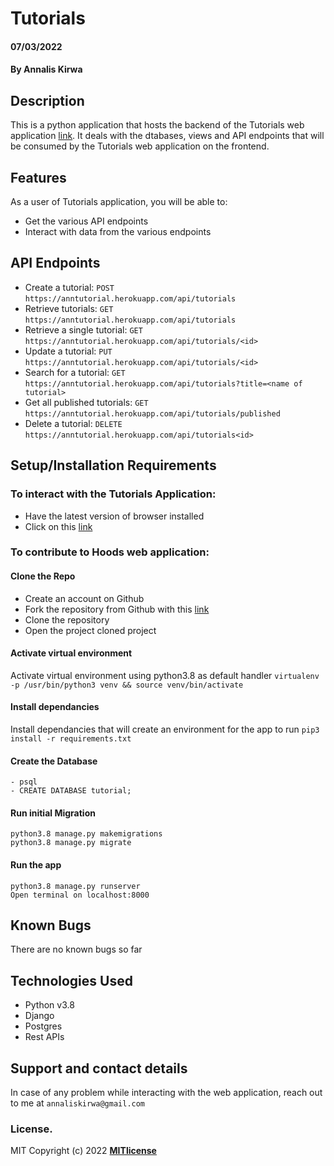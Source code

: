 # Tutorials
#### 07/03/2022   
#### By **Annalis Kirwa** 
## Description  
This is a python application that hosts the backend of the Tutorials web application <a href = "https://annaliskirwa.github.io/_App_Diecisiete/tutorials">link</a>.
It deals with the dtabases, views and API endpoints that will be consumed by the Tutorials web application on the frontend.  

## Features  
As a user of Tutorials application, you will be able to: 
* Get the various API endpoints  
* Interact with data from the various endpoints  

## API Endpoints  
* Create a tutorial: ``POST``  ``https://anntutorial.herokuapp.com/api/tutorials``  
* Retrieve tutorials: ``GET``  ``https://anntutorial.herokuapp.com/api/tutorials``   
* Retrieve a single tutorial:  ``GET``  ``https://anntutorial.herokuapp.com/api/tutorials/<id>``  
* Update a tutorial: ``PUT`` ``https://anntutorial.herokuapp.com/api/tutorials/<id>``  
* Search for a tutorial:  ``GET`` ``https://anntutorial.herokuapp.com/api/tutorials?title=<name of tutorial>``  
* Get all published tutorials:  ``GET`` ``https://anntutorial.herokuapp.com/api/tutorials/published``  
* Delete a tutorial:  ``DELETE`` ``https://anntutorial.herokuapp.com/api/tutorials<id>``  

## Setup/Installation Requirements  
 ### To interact with the Tutorials Application:
 * Have the latest version of browser installed   
 * Click on this <a href = "https://anntutorial.herokuapp.com/api/tutorials">link</a>    
  ### To contribute to Hoods web application:  
 #### Clone the Repo  
 * Create an account on Github
* Fork the repository from Github with this <a href = "https://github.com/Annaliskirwa/_App_Diecis-is" >link </a>
* Clone the repository
* Open the project cloned project
####  Activate virtual environment
Activate virtual environment using python3.8 as default handler
    `virtualenv -p /usr/bin/python3 venv && source venv/bin/activate`
####  Install dependancies
Install dependancies that will create an environment for the app to run `pip3 install -r requirements.txt`
####  Create the Database
    - psql
    - CREATE DATABASE tutorial;  
    
#### Run initial Migration
    python3.8 manage.py makemigrations    
    python3.8 manage.py migrate
#### Run the app
    python3.8 manage.py runserver
    Open terminal on localhost:8000  
    
  ## Known Bugs
There are no known bugs so far
## Technologies Used  
* Python v3.8  
* Django  
* Postgres  
* Rest APIs  
## Support and contact details
In case of any problem while interacting with the web application, reach out to me at ``annaliskirwa@gmail.com``
### License.
MIT Copyright (c) 2022 **[MITlicense](LICENSE)**



